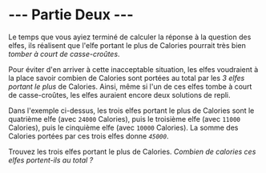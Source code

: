 # --- Partie Deux ---

Le temps que vous ayiez terminé de calculer la réponse à la question des elfes, ils réalisent que l'elfe portant le plus de Calories pourrait très bien *tomber à court de casse-croûtes*.

Pour éviter d'en arriver à cette inacceptable situation, les elfes voudraient à la place savoir combien de Calories sont portées au total par les *3 elfes portant le plus* de Calories. Ainsi, même si l'un de ces elfes tombe à court de casse-croûtes, les elfes auraient encore deux solutions de repli.

Dans l'exemple ci-dessus, les trois elfes portant le plus de Calories sont le quatrième elfe (avec `24000` Calories), puis le troisième elfe (avec `11000` Calories), puis le cinquième elfe (avec `10000` Calories). La somme des Calories portées par ces trois elfes donne *`45000`*.

Trouvez les trois elfes portant le plus de Calories. *Combien de calories ces elfes portent-ils au total ?*
